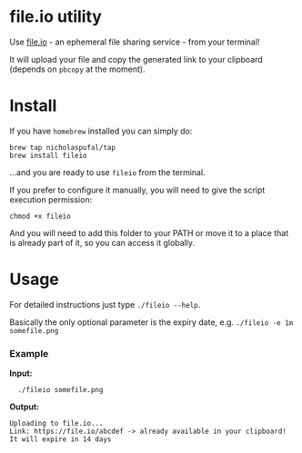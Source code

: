 file.io utility
==

Use [file.io](https://www.file.io) - an ephemeral file sharing service - from your terminal!

It will upload your file and copy the generated link to your clipboard (depends on `pbcopy` at the moment).

Install
==

If you have `homebrew` installed you can simply do:

```
brew tap nicholaspufal/tap
brew install fileio
```

...and you are ready to use `fileio` from the terminal.

If you prefer to configure it manually, you will need to give the script execution permission:

```
chmod +x fileio
```

And you will need to add this folder to your PATH or move it to a place that is already part of it, so you can access it globally.

Usage
==

For detailed instructions just type `./fileio --help`.

Basically the only optional parameter is the expiry date, e.g. `./fileio -e 1m somefile.png`

### Example

**Input:**

```
  ./fileio somefile.png
```

**Output:**

```
Uploading to file.io...
Link: https://file.io/abcdef -> already available in your clipboard!
It will expire in 14 days
```
